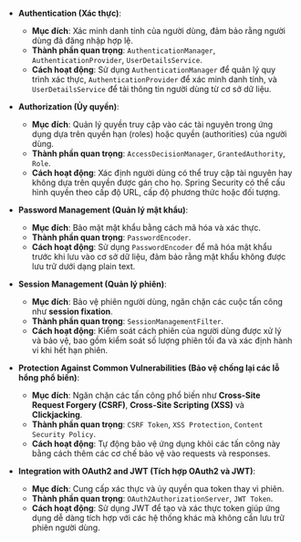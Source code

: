 - **Authentication (Xác thực)**:
    
    - **Mục đích**: Xác minh danh tính của người dùng, đảm bảo rằng người dùng đã đăng nhập hợp lệ.
    - **Thành phần quan trọng**: `AuthenticationManager`, `AuthenticationProvider`, `UserDetailsService`.
    - **Cách hoạt động**: Sử dụng `AuthenticationManager` để quản lý quy trình xác thực, `AuthenticationProvider` để xác minh danh tính, và `UserDetailsService` để tải thông tin người dùng từ cơ sở dữ liệu.
- **Authorization (Ủy quyền)**:
    
    - **Mục đích**: Quản lý quyền truy cập vào các tài nguyên trong ứng dụng dựa trên quyền hạn (roles) hoặc quyền (authorities) của người dùng.
    - **Thành phần quan trọng**: `AccessDecisionManager`, `GrantedAuthority`, `Role`.
    - **Cách hoạt động**: Xác định người dùng có thể truy cập tài nguyên hay không dựa trên quyền được gán cho họ. Spring Security có thể cấu hình quyền theo cấp độ URL, cấp độ phương thức hoặc đối tượng.
- **Password Management (Quản lý mật khẩu)**:
    
    - **Mục đích**: Bảo mật mật khẩu bằng cách mã hóa và xác thực.
    - **Thành phần quan trọng**: `PasswordEncoder`.
    - **Cách hoạt động**: Sử dụng `PasswordEncoder` để mã hóa mật khẩu trước khi lưu vào cơ sở dữ liệu, đảm bảo rằng mật khẩu không được lưu trữ dưới dạng plain text.
- **Session Management (Quản lý phiên)**:
    
    - **Mục đích**: Bảo vệ phiên người dùng, ngăn chặn các cuộc tấn công như **session fixation**.
    - **Thành phần quan trọng**: `SessionManagementFilter`.
    - **Cách hoạt động**: Kiểm soát cách phiên của người dùng được xử lý và bảo vệ, bao gồm kiểm soát số lượng phiên tối đa và xác định hành vi khi hết hạn phiên.
- **Protection Against Common Vulnerabilities (Bảo vệ chống lại các lỗ hổng phổ biến)**:
    
    - **Mục đích**: Ngăn chặn các tấn công phổ biến như **Cross-Site Request Forgery (CSRF)**, **Cross-Site Scripting (XSS)** và **Clickjacking**.
    - **Thành phần quan trọng**: `CSRF Token`, `XSS Protection`, `Content Security Policy`.
    - **Cách hoạt động**: Tự động bảo vệ ứng dụng khỏi các tấn công này bằng cách thêm các cơ chế bảo vệ vào requests và responses.
- **Integration with OAuth2 and JWT (Tích hợp OAuth2 và JWT)**:
    
    - **Mục đích**: Cung cấp xác thực và ủy quyền qua token thay vì phiên.
    - **Thành phần quan trọng**: `OAuth2AuthorizationServer`, `JWT Token`.
    - **Cách hoạt động**: Sử dụng JWT để tạo và xác thực token giúp ứng dụng dễ dàng tích hợp với các hệ thống khác mà không cần lưu trữ phiên người dùng.